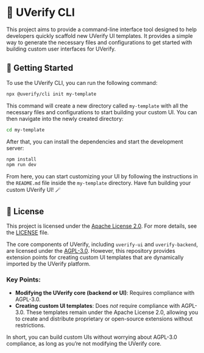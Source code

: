 # 🔌 UVerify CLI

This project aims to provide a command-line interface tool designed to help developers quickly scaffold new UVerify UI templates. It provides a simple way to generate the necessary files and configurations to get started with building custom user interfaces for UVerify.

## 🚀 Getting Started

To use the UVerify CLI, you can run the following command:

```bash
npx @uverify/cli init my-template
```
This command will create a new directory called `my-template` with all the necessary files and configurations to start building your custom UI.
You can then navigate into the newly created directory:

```bash
cd my-template
```
After that, you can install the dependencies and start the development server:

```bash
npm install
npm run dev
```

From here, you can start customizing your UI by following the instructions in the `README.md` file inside the `my-template` directory. Have fun building your custom UVerify UI! 🪄

## 📜 License

This project is licensed under the [Apache License 2.0](https://www.apache.org/licenses/LICENSE-2.0). For more details, see the [LICENSE](LICENSE) file.

The core components of UVerify, including `uverify-ui` and `uverify-backend`, are licensed under the [AGPL-3.0](https://www.gnu.org/licenses/agpl-3.0.en.html). However, this repository provides extension points for creating custom UI templates that are dynamically imported by the UVerify platform.

### Key Points:
- **Modifying the UVerify core (backend or UI)**: Requires compliance with AGPL-3.0.
- **Creating custom UI templates**: Does *not* require compliance with AGPL-3.0. These templates remain under the Apache License 2.0, allowing you to create and distribute proprietary or open-source extensions without restrictions.

In short, you can build custom UIs without worrying about AGPL-3.0 compliance, as long as you’re not modifying the UVerify core.


